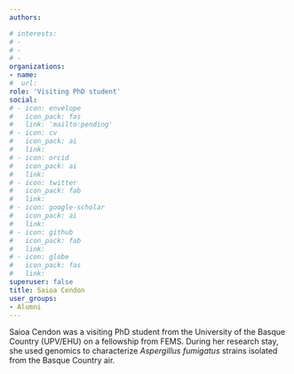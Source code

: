 ```yaml
---
authors:

# interests:
# - 
# - 
# - 
organizations:
- name:
#  url:
role: 'Visiting PhD student'
social:
# - icon: envelope
#   icon_pack: fas
#   link: 'mailto:pending'
# - icon: cv
#   icon_pack: ai
#   link:
# - icon: orcid
#   icon_pack: ai
#   link:
# - icon: twitter
#   icon_pack: fab
#   link:
# - icon: google-scholar
#   icon_pack: ai
#   link:
# - icon: github
#   icon_pack: fab
#   link:
# - icon: globe
#   icon_pack: fas
#   link:
superuser: false
title: Saioa Cendon
user_groups:
- Alumni
---
```


Saioa Cendon was a visiting PhD student from the University of the Basque Country (UPV/EHU) on a fellowship from FEMS. During her research stay, she used genomics to characterize *Aspergillus fumigatus* strains isolated from the Basque Country air.